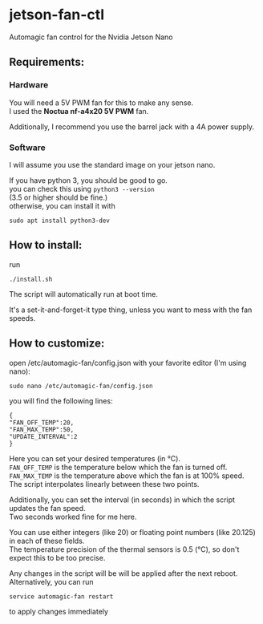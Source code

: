# jetson-fan-ctl
Automagic fan control for the Nvidia Jetson Nano

## Requirements:

### Hardware
You will need a 5V PWM fan for this to make any sense.  
I used the **Noctua nf-a4x20 5V PWM** fan.

Additionally, I recommend you use the barrel jack with a 4A power supply.  

### Software
I will assume you use the standard image on your jetson nano.

If you have python 3, you should be good to go.  
you can check this using <code>python3 --version</code>  
(3.5 or higher should be fine.)  
otherwise, you can install it with  

    sudo apt install python3-dev


## How to install:
run

    ./install.sh

The script will automatically run at boot time.

It's a set-it-and-forget-it type thing, unless you want to mess with the fan speeds.

## How to customize:
open /etc/automagic-fan/config.json with your favorite editor (I'm using nano):  

    sudo nano /etc/automagic-fan/config.json

you will find the following lines:

    {
    "FAN_OFF_TEMP":20,
    "FAN_MAX_TEMP":50,
    "UPDATE_INTERVAL":2
    }

Here you can set your desired temperatures (in °C).  
<code>FAN_OFF_TEMP</code> is the temperature below which the fan is turned off.  
<code>FAN_MAX_TEMP</code> is the temperature above which the fan is at 100% speed.  
The script interpolates linearly between these two points.

Additionally, you can set the interval (in seconds) in which the script updates the fan speed.  
Two seconds worked fine for me here.

You can use either integers (like 20) or floating point numbers (like 20.125) in each of these fields.  
The temperature precision of the thermal sensors is 0.5 (°C), so don't expect this to be too precise.

Any changes in the script will be will be applied after the next reboot.  
Alternatively, you can run

    service automagic-fan restart

to apply changes immediately
